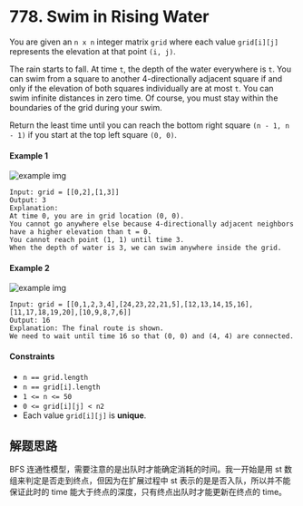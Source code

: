# 778. Swim in Rising Water

You are given an `n x n` integer matrix `grid` where each value `grid[i][j]` represents the elevation at that point `(i, j)`.

The rain starts to fall. At time `t`, the depth of the water everywhere is `t`. You can swim from a square to another 4-directionally adjacent square if and only if the elevation of both squares individually are at most `t`. You can swim infinite distances in zero time. Of course, you must stay within the boundaries of the grid during your swim.

Return the least time until you can reach the bottom right square `(n - 1, n - 1)` if you start at the top left square `(0, 0)`.

#### Example 1

![example img](https://assets.leetcode.com/uploads/2021/06/29/swim1-grid.jpg)

```
Input: grid = [[0,2],[1,3]]
Output: 3
Explanation:
At time 0, you are in grid location (0, 0).
You cannot go anywhere else because 4-directionally adjacent neighbors have a higher elevation than t = 0.
You cannot reach point (1, 1) until time 3.
When the depth of water is 3, we can swim anywhere inside the grid.
```

#### Example 2

![example img](https://assets.leetcode.com/uploads/2021/06/29/swim2-grid-1.jpg)

```
Input: grid = [[0,1,2,3,4],[24,23,22,21,5],[12,13,14,15,16],[11,17,18,19,20],[10,9,8,7,6]]
Output: 16
Explanation: The final route is shown.
We need to wait until time 16 so that (0, 0) and (4, 4) are connected.
```

#### Constraints

+ `n == grid.length`
+ `n == grid[i].length`
+ `1 <= n <= 50`
+ `0 <= grid[i][j] < n2`
+ Each value `grid[i][j]` is **unique**.

## 解题思路

BFS 连通性模型，需要注意的是出队时才能确定消耗的时间。我一开始是用 st 数组来判定是否走到终点，但因为在扩展过程中 st 表示的是是否入队，所以并不能保证此时的 time 能大于终点的深度，只有终点出队时才能更新在终点的 time。
